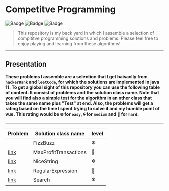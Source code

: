 # Competitve Programming

![Badge](https://img.shields.io/badge/Problems-Solving-black) ![Badge](https://img.shields.io/badge/JUnit-4.11-brightgreen) ![Badge](https://img.shields.io/badge/JDK-11-brightgreen)


> This repository is my back yard in which I assemble a selection of compititve programming solutions and problems. Please feel free to enjoy playing and learning from these algorithms!

---

## Presentation

**These problems I assemble are a selection that I get baisaclly from `hackerRank` and `leetCode`, for which the solutions are implemented in java 11. To get a global sight of this repository you can use the following table of content. It consist of problems and the solution class name. Note that you will find also a simple test for the algorithm in an other class that takes the same name plus "Test" at end. Also, the problems will get a rating based on the time I spent trying to solve it and my humble point of vue. This rating would be :snowflake: for `easy`, :cyclone: for `medium` and :ocean: for `hard`.**

---

| Problem | Solution class name | level |
| --- | --- | --- |
|  | FizzBuzz | :snowflake: |
| [link]() | MaxProfitTransactions | :ocean: |
| [link]() | NiceString | :snowflake: |
| [link]() | RegularExpression | :ocean: |
| [link]() | Search | :snowflake: |
